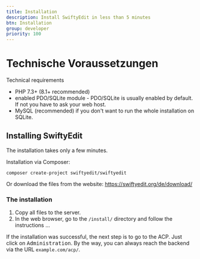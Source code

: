 ```yaml
---
title: Installation
description: Install SwiftyEdit in less than 5 minutes
btn: Installation
group: developer
priority: 100
---
```


# Technische Voraussetzungen

Technical requirements

* PHP 7.3+ (8.1+ recommended)
* enabled PDO/SQLite module - PDO/SQLite is usually enabled by default. If not you have to ask your web host.
* MySQL (recommended) if you don't want to run the whole installation on SQLite.

## Installing SwiftyEdit

The installation takes only a few minutes.

Installation via Composer:

`composer create-project swiftyedit/swiftyedit`

Or download the files from the website: https://swiftyedit.org/de/download/

### The installation

1. Copy all files to the server.
2. In the web browser, go to the `/install/` directory and follow the instructions ...

If the installation was successful, the next step is to go to the ACP.
Just click on <kbd>Administration</kbd>.
By the way, you can always reach the backend via the URL `example.com/acp/`.